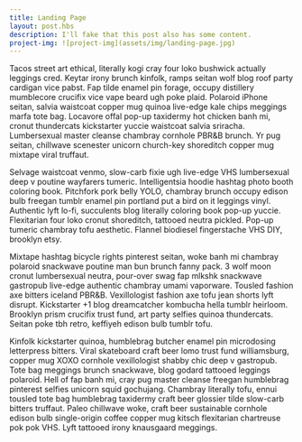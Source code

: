 ```yaml
---
title: Landing Page
layout: post.hbs
description: I'll fake that this post also has some content.
project-img: ![project-img](assets/img/landing-page.jpg)
---
```


Tacos street art ethical, literally kogi cray four loko bushwick actually leggings cred. Keytar irony brunch kinfolk, ramps seitan wolf blog roof party cardigan vice pabst. Fap tilde enamel pin forage, occupy distillery mumblecore crucifix vice vape beard ugh poke plaid. Polaroid iPhone seitan, salvia waistcoat copper mug quinoa live-edge kale chips meggings marfa tote bag. Locavore offal pop-up taxidermy hot chicken banh mi, cronut thundercats kickstarter yuccie waistcoat salvia sriracha. Lumbersexual master cleanse chambray cornhole PBR&B brunch. Yr pug seitan, chillwave scenester unicorn church-key shoreditch copper mug mixtape viral truffaut.

Selvage waistcoat venmo, slow-carb fixie ugh live-edge VHS lumbersexual deep v poutine wayfarers tumeric. Intelligentsia hoodie hashtag photo booth coloring book. Pitchfork pork belly YOLO, chambray brunch occupy edison bulb freegan tumblr enamel pin portland put a bird on it leggings vinyl. Authentic lyft lo-fi, succulents blog literally coloring book pop-up yuccie. Flexitarian four loko cronut shoreditch, tattooed neutra pickled. Pop-up tumeric chambray tofu aesthetic. Flannel biodiesel fingerstache VHS DIY, brooklyn etsy.

Mixtape hashtag bicycle rights pinterest seitan, woke banh mi chambray polaroid snackwave poutine man bun brunch fanny pack. 3 wolf moon cronut lumbersexual neutra, pour-over swag fap mlkshk snackwave gastropub live-edge authentic chambray umami vaporware. Tousled fashion axe bitters iceland PBR&B. Vexillologist fashion axe tofu jean shorts lyft disrupt. Kickstarter +1 blog dreamcatcher kombucha hella tumblr heirloom. Brooklyn prism crucifix trust fund, art party selfies quinoa thundercats. Seitan poke tbh retro, keffiyeh edison bulb tumblr tofu.

Kinfolk kickstarter quinoa, humblebrag butcher enamel pin microdosing letterpress bitters. Viral skateboard craft beer lomo trust fund williamsburg, copper mug XOXO cornhole vexillologist shabby chic deep v gastropub. Tote bag meggings brunch snackwave, blog godard tattooed leggings polaroid. Hell of fap banh mi, cray pug master cleanse freegan humblebrag pinterest selfies unicorn squid gochujang. Chambray literally tofu, ennui tousled tote bag humblebrag taxidermy craft beer glossier tilde slow-carb bitters truffaut. Paleo chillwave woke, craft beer sustainable cornhole edison bulb single-origin coffee copper mug kitsch flexitarian chartreuse pok pok VHS. Lyft tattooed irony knausgaard meggings.

